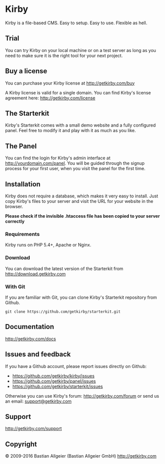 #  Kirby

Kirby is a file-based CMS.
Easy to setup. Easy to use. Flexible as hell.

## Trial

You can try Kirby on your local machine or on a test
server as long as you need to make sure it is the right
tool for your next project.

## Buy a license

You can purchase your Kirby license at
<http://getkirby.com/buy>

A Kirby license is valid for a single domain. You can find
Kirby's license agreement here: <http://getkirby.com/license>

## The Starterkit

Kirby's Starterkit comes with a small demo website and a fully
configured panel. Feel free to modify it and play with it as
much as you like.

## The Panel

You can find the login for Kirby's admin interface at
http://yourdomain.com/panel. You will be guided through the signup
process for your first user, when you visit the panel
for the first time.

## Installation

Kirby does not require a database, which makes it very easy to
install. Just copy Kirby's files to your server and visit the
URL for your website in the browser.

**Please check if the invisible .htaccess file has been
copied to your server correctly**

### Requirements

Kirby runs on PHP 5.4+, Apache or Nginx.

### Download

You can download the latest version of the Starterkit
from http://download.getkirby.com

### With Git

If you are familiar with Git, you can clone Kirby's
Starterkit repository from Github.

    git clone https://github.com/getkirby/starterkit.git

## Documentation
<http://getkirby.com/docs>

## Issues and feedback

If you have a Github account, please report issues
directly on Github:

- <https://github.com/getkirby/kirby/issues>
- <https://github.com/getkirby/panel/issues>
- <https://github.com/getkirby/starterkit/issues>

Otherwise you can use Kirby's forum: http://getkirby.com/forum
or send us an email: <support@getkirby.com>

## Support
<http://getkirby.com/support>

## Copyright

© 2009-2016 Bastian Allgeier (Bastian Allgeier GmbH)
<http://getkirby.com>